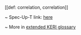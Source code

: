 [[def: correlation, correlation]]

~ Spec-Up-T link: <a href='https://weboftrust.github.io/WOT-terms/docs/glossary/correlation'>here</a>

~ More in <a href="https://weboftrust.github.io/WOT-terms/docs/glossary/correlation">extended KERI glossary</a>
